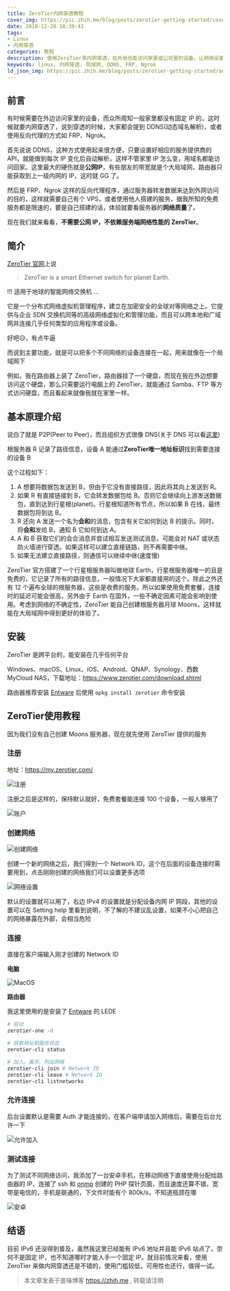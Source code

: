```yaml
---
title: ZeroTier内网穿透教程
cover_img: https://pic.zhih.me/blog/posts/zerotier-getting-started/cover.jpg
date: 2018-12-28 18:39:41
tags: 
- Linux
- 内网穿透
categories: 教程
description: 使用ZeroTier来内网穿透，在外地也能访问家里或公司里的设备，让网络设备异地组网，实现在跨局域网或跨广域网的互相访问
keywords: linux, 内网穿透, 局域网, DDNS, FRP, Ngrok
ld_json_img: https://pic.zhih.me/blog/posts/zerotier-getting-started/android-test.jpg
---
```


## 前言

有时候需要在外边访问家里的设备，而众所周知一般家里都没有固定 IP 的，这时候就要内网穿透了，说到穿透的时候，大家都会提到 DDNS(动态域名解析)，或者使用反向代理的方式如 FRP、Ngrok。

首先说说 DDNS，这种方式使用起来很方便，只要设置好相应的服务提供商的 API，就能做到每次 IP 变化后自动解析，这样不管家里 IP 怎么变，用域名都能访问回家。这里最大的硬伤就是**公网IP**，有些朋友的带宽就是个大局域网，路由器只能获取到上一级内网的 IP，这时就 GG 了。

然后是 FRP、Ngrok 这样的反向代理程序，通过服务器转发数据来达到外网访问的目的，这样就需要自己有个 VPS，或者使用他人搭建的服务，据我所知的免费服务都是限速的，要是自己搭建的话，体验就要看服务器的**网络质量**了。

现在我们就来看看，**不需要公网 IP，不依赖服务端网络性能的 ZeroTier**。

## 简介

[ZeroTier 官网](https://www.zerotier.com)上说

>ZeroTier is a smart Ethernet switch for planet Earth.

!!! 适用于地球的智能网络交换机 ...

它是一个分布式网络虚拟机管理程序，建立在加密安全的全球对等网络之上。它提供与企业 SDN 交换机同等的高级网络虚拟化和管理功能，而且可以跨本地和广域网并连接几乎任何类型的应用程序或设备。

好吧😥，有点牛逼

而说到主要功能，就是可以把多个不同网络的设备连接在一起，用来就像在一个局域网下

例如，我在路由器上装了 ZeroTier，路由器挂了一个硬盘，而现在我在外边想要访问这个硬盘，那么只需要运行电脑上的 ZeroTier，就能通过 Samba、FTP 等方式访问硬盘，而且看起来就像我就在家里一样。

## 基本原理介绍

说白了就是 P2P(Peer to Peer)，而且组织方式很像 DNS(关于 DNS 可以看[这里](https://zhih.me/how-the-web-works/#DNS-%E6%9F%A5%E8%AF%A2))

根服务器 R 记录了路径信息，设备 A 能通过**ZeroTier唯一地址标识**找到需要连接的设备 B

这个过程如下：

1. A 想要将数据包发送到 B，但由于它没有直接路径，因此将其向上发送到 R。
2. 如果 R 有直接链接到 B，它会转发数据包给 B。否则它会继续向上游发送数据包，直到达到行星根(planet)。行星根知道所有节点，所以如果 B 在线，最终数据包将到达 B。
3. R 还向 A 发送一个名为**会和**的消息，包含有关它如何到达 B 的提示。同时，将**会和**发给 B，通知 B 它如何到达 A。
4. A 和 B 获取它们的会合消息并尝试相互发送测试消息，可能会对 NAT 或状态防火墙进行穿透。如果这样可以建立直接链路，则不再需要中继。
5. 如果无法建立直接路径，则通信可以继续中继(速度慢)

ZeroTier 官方搭建了一个行星根服务器叫做地球 Earth，行星根服务器唯一的且是免费的，它记录了所有的路径信息，一般情况下大家都直接用的这个。除此之外还有 12 个遍布全球的根服务器，这些是收费的服务。所以如果使用免费套餐，连接时的延迟可能会很高，另外由于 Earth 在国外，一些不确定因素可能会影响到使用。考虑到网络的不确定性，ZeroTier 能自己创建根服务器月球 Moons，这样就能在大局域网中得到更好的体验了。

## 安装

ZeroTier 是跨平台的，能安装在几乎任何平台

Windows、macOS、Linux、iOS、Android、QNAP、Synology、西数 MyCloud NAS，下载地址：https://www.zerotier.com/download.shtml

路由器推荐安装 [Entware](https://zhih.me/tags/entware/) 后使用 `opkg install zerotier` 命令安装

## ZeroTier使用教程

因为我们没有自己创建 Moons 服务器，现在就先使用 ZeroTier 提供的服务

### 注册

地址：https://my.zerotier.com/

![注册](https://pic.zhih.me/blog/posts/zerotier-getting-started/create-account.jpg)

注册之后是这样的，保持默认就好，免费套餐能连接 100 个设备，一般人够用了

![账户](https://pic.zhih.me/blog/posts/zerotier-getting-started/account.jpg)

### 创建网络

![创建网络](https://pic.zhih.me/blog/posts/zerotier-getting-started/create-network.jpg)

创建一个新的网络之后，我们得到一个 Network ID，这个在后面的设备连接时需要用到，点击刚刚创建的网络我们可以设置更多选项

![网络设置](https://pic.zhih.me/blog/posts/zerotier-getting-started/network-setting.jpg)

默认的设置就可以用了，右边 IPv4 的设置就是分配设备内网 IP 网段，其他的设置可以在 Setting help 里看到说明，不了解的不建议乱设置，如果不小心把自己的网络暴露在外部，会相当危险

### 连接

直接在客户端输入刚才创建的 Network ID

**电脑**

![MacOS](https://pic.zhih.me/blog/posts/zerotier-getting-started/macos-join.jpg)

**路由器**

我这里使用的是安装了 [Entware](https://zhih.me/tags/entware/) 的 LEDE

```bash
# 启动
zerotier-one -d

# 获取地址和服务状态
zerotier-cli status

# 加入、离开、列出网络
zerotier-cli join # Network ID
zerotier-cli leave # Network ID
zerotier-cli listnetworks
```

### 允许连接

后台设置默认是需要 Auth 才能连接的，在客户端申请加入网络后，需要在后台允许一下

![允许加入](https://pic.zhih.me/blog/posts/zerotier-getting-started/members.jpg)

### 测试连接

为了测试不同网络访问，我添加了一台安卓手机，在移动网络下直接使用分配给路由器的 IP，连接了 ssh 和 [onmp](https://zhih.me/tags/onmp/) 创建的 PHP 探针页面，而且速度还算不错，宽带是电信的，手机是联通的，下文件时能有个 800k/s，不知道瓶颈在哪

![安卓](https://pic.zhih.me/blog/posts/zerotier-getting-started/android-test.jpg)

## 结语

目前 IPv6 还没得到普及，虽然我这里已经能有 IPv6 地址并且能 IPv6 站点了，奈何不是固定 IP，也不知道哪时才能人手一个固定 IP。就目前情况来看，使用 ZeroTier 来做内网穿透还是不错的，使用门槛较低，可用性也还行，值得一试。 

>本文章发表于底噪博客 https://zhih.me , 转载请注明



